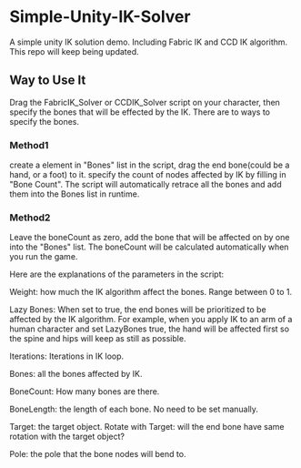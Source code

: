 # Simple-Unity-IK-Solver
A simple unity IK solution demo. Including Fabric IK and CCD IK algorithm. This repo will keep being updated.

## Way to Use It
Drag the FabricIK_Solver or CCDIK_Solver script on your character, then specify the bones that will be effected by the IK.
There are to ways to specify the bones. 
### Method1
create a element in "Bones" list in the script, drag the end bone(could be a hand, or a foot) to it. specify the count of nodes affected by IK by filling in "Bone Count". The script will automatically retrace all the bones and add them into the Bones list in runtime.
### Method2
Leave the boneCount as zero, add the bone that will be affected on by one into the "Bones" list. The boneCount will be calculated automatically when you run the game.

Here are the explanations of the parameters in the script:

Weight: how much the IK algorithm affect the bones. Range between 0 to 1.

Lazy Bones: When set to true, the end bones will be prioritized to be affected by the IK algorithm. For example, when you apply IK to an arm of a human character and set LazyBones true, the hand will be affected first so the spine and hips will keep as still as possible.

Iterations: Iterations in IK loop.

Bones: all the bones affected by IK.

BoneCount: How many bones are there.

BoneLength: the length of each bone. No need to be set manually.

Target: the target object.
Rotate with Target: will the end bone have same rotation with the target object?

Pole: the pole that the bone nodes will bend to.
